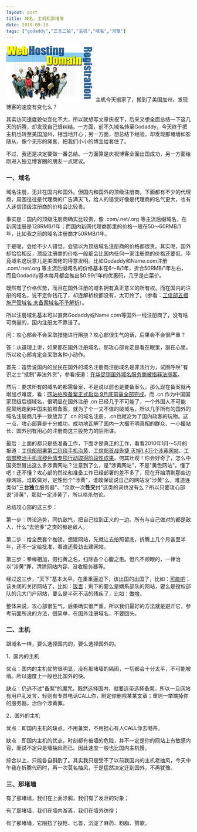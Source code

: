 ```yaml
---
layout: post
title: 域名、主机和那堵墙
date: 2010-09-18
tags: ["godaddy","三言二拍","主机","域名","河蟹"]
---
```


![域名主机](img/2010/091801.jpg) 主机今天搬家了，搬到了美国加州，发现博客的速度有变化么？

其实访问速度貌似变化不大，所以就想写文章庆祝下，后来又想全面总结一下这几天的折腾，却发现自己很纠结。一方面，前不久域名转至Godaddy，今天终于把主机也转至美国加州，相当地开心；另一方面，想总结下经验，却发现那堵墙如影随从，像个无形的绳套，把我们小小的博主给套住了。

<!--more-->

不过，我还是决定要做一番总结。一方面算是庆祝博客全面出国成功，另一方面给刚进入独立博客圈的朋友一点建议。

### 一、域名

域名注册，无非在国内和国外。但国内和国外的顶级注册商，下面都有不少的代理商，周围往往是代理商的广告满天飞，给人的错觉好像是代理商的名气更大，也有人迷信顶级注册商的价格会比较贵。

事实是：国内的顶级注册商确实比较贵，像 .com/.net/.org 等主流后缀域名，在新网注册是128RMB/1年；而国内新网代理商那里的价格一般在50～60RMB/1年，比如我之前的域名注册商才50RMB/1年。

于是呢，会给不少人错觉，会错以为顶级域名注册商的价格都很贵。其实呢，国外却恰恰相反，顶级注册商的价格一般都会比国内任何一家注册商的价格还要低，毕竟域名这玩意儿是美国佬的得意发明。比如Godaddy和Name.com注册 .com/.net/.org 等主流后缀域名的价格基本在$6～$8/1年，折合50RMB/1年左右，而且Godaddy基本每月都会推出$0.99/1年的优惠码，几乎是白菜价。

既然有了价格优势，而且在国外注册的域名拥有真正意义的所有权。而在国内的注册的域名，说不定你钱花了，却连解析权都没有，太可怜了。（参看：[工信部五措施严管域名 未备案域名不予解析](http://it.people.com.cn/GB/10624617.html)）。

所以注册域名基本可以直奔Godaddy或Name.com等国外一线注册商了，没有啥可商量的，国内注册太不靠谱了。

问：攻心部会不会采取措施进行阻挠？攻心部很生气的话，后果会不会很严重？

答：从道理上讲，如果都在国外注册域名，那攻心部肯定是看在眼里，狠在心里。所以攻心部肯定会采取各种小动作。

首先：造势说国内的屁民在国外的域名注册商注册域名是非法行为，试图呼唤"有识之士"抵制"非法外货"，参看报道：[在华促销国外域名服务商被指非法揽客](http://tech.163.com/10/0324/06/62H6QH81000915BF.html)。

然后：要求所有的域名的都需备案，不是说以前也是要备案么，那么现在备案就再增加点难度，看：[网站拍照备案正式启动 9月底前需全部完成](http://news.xinhuanet.com/newmedia/2010-07/12/c_12325480.htm)。而 .cn 作为中国国家顶级后缀域名，很明显在国外注册 .cn 已经几乎不可能了，一个外国人不可能屁颠地跑到中国来拍照备案，就为了个一文不值的破域名，所以几乎所有的国外的域名注册商几乎一致放弃了 .cn 的域名注册，.cn也就沦为了国内政客的玩物。这一点，攻心部算是十分成功，成功地瓦解了国内一大撮不明真相的群众、一小撮站长、国外别有用心的注册商这三股势力的阴阳谋。

最后：上面的都只是些准备工作，下面才是真正的工作，看看2010年1月～5月的报道：[工信部部署第二阶段手机治黄](http://news.xinhuanet.com/newmedia/2010-01/17/content_12824590.htm)、[工信部首战告捷 灭掉1.4万个涉黄网站](http://news.xinhuanet.com/internet/2010-05/18/content_13511985.htm)、[工信部整治手机淫秽色情专项行动取得阶段性成果](http://news.xinhuanet.com/2010-05/16/c_12106510.htm)。何其壮观！你会好奇了，怎么中国突然冒出这么多涉黄网站？注意到了么，是"涉黄网站"，不是"黄色网站"。懂了吧！还不懂？攻心部的舆论和准备工作已经部署的差不多了，现在开始清剿那些边缘网站，谁敢做对，定性他个"涉黄"，谁敢保证说自己的网站没"涉黄"么，难道连类似"三**台独**立服务器"、"余款一次**性交**付"这类的词也没有么？所以只要攻心部说"涉黄"，那就一定涉黄了，所以格杀勿论。

总结攻心部的这三步：

第一步：舆论造势，同仇敌忾，把自己拉到正义的一边。所有与自己做对的都是敌人，什么"去他爹"之类的都是敌人。

第二步：给全民套个枷锁。想建网站，先就让去拍照留底，折腾上几个月甚至半年，还不一定给批准，看谁还费劲去建网站。

第三步：拳棒相加，假扫黄之名，扫除各个心腹之患。但凡不顺眼的，一律治以"涉黄"罪，清除网站内容、没收服务器等。

经过这三步，"天下"基本太平。在重重逼迫下，该出国的出国了，比如：[可能吧](http://www.kenengba.com)；该关闭的关闭网站了，比如：[饭否](http://fanfou.com)；剩下的要么是嫡系部队的网站，要么是授权部队的几大门户网站，要么是半死不活的残疾了，比如：[做啥](http://zuosa.com)。

整体来说，攻心部很生气，后果确实很严重。所以我们最好的方法就是避开它，参考前面所说的方法，很简单，在国外注册域名，不要回头。

### 二、主机

跟域名一样，要么选择国内的，要么选择国外的。

1、国内的主机

优点：国内的主机优势很明显，没有那堵墙的隔阂，一切都会十分太平，不可能被墙。所以速度上一般也比国外的快。

缺点：仍逃不过"备案"的魔咒，既然选择国内，就要连带选择备案。所以一旦网站有用户乱发言，轻则有专员电话CALL你，制定你删除某某文章；重则一举端掉你的服务器，治你个涉黄罪。

2、国外的主机

优点：即国内主机的缺点。不用备案，不用担心有人CALL你去喝茶。

缺点：即国内主机的优点。时刻都有被墙的危险，并不一定是你的网站上有敏感内容，而说不定只是墙抽风而已。因此速度一般也比国内主机慢。

综合以上，只能各自斟酌了。其实我只是受不了以前我国内的主机老抽风，今天中午我在折腾代码时，再一次莫名抽风，于是猛然决定迁到国外，不再犹豫。

### 三、那堵墙

有了那堵墙，我们在上面涂鸦，我们有了发泄的对象；

有了那堵墙，我们在墙内游离，我们在墙外彷徨；

有了那堵墙，它阻挡了投枪、匕首，沉淀了麻药、粉脂、赞歌。